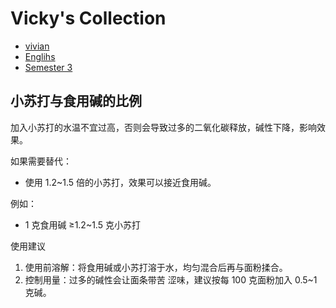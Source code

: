 # Vicky's Collection

- [vivian](https://rhymeyang.github.io/vivian)
- [Englihs](https://rhymeyang.github.io/english-starter/)
- [Semester 3](https://rhymeyang.github.io/Se)

## 小苏打与食用碱的比例
加入小苏打的水温不宜过高，否则会导致过多的二氧化碳释放，碱性下降，影响效果。

如果需要替代：

- 使用 1.2~1.5 倍的小苏打，效果可以接近食用碱。

例如：

- 1 克食用碱 ≥1.2~1.5 克小苏打

使用建议

1. 使用前溶解：将食用碱或小苏打溶于水，均匀混合后再与面粉揉合。
2. 控制用量：过多的碱性会让面条带苦
   涩味，建议按每 100 克面粉加入 0.5~1 克碱。
